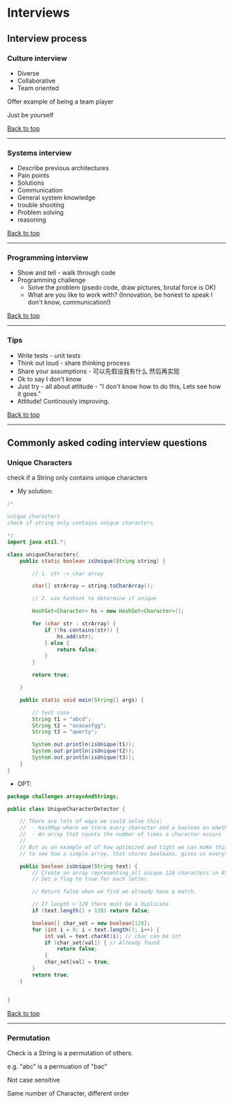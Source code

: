 # Interviews

## Interview process

### Culture interview

- Diverse
- Collaborative
- Team oriented

Offer example of being a team player

Just be yourself

[Back to top](#interviews)

---

### Systems interview

- Describe previous architectures
- Pain points
- Solutions
- Communication
- General system knowledge
- trouble shooting
- Problem solving
- reasoning

[Back to top](#interviews)

---

### Programming interview

- Show and tell - walk through code
- Programming challenge 
  - Solve the problem (psedo code, draw pictures, brutal force is OK)
  - What are you like to work with? (Innovation, be honest to speak I don't know, communication!)

[Back to top](#interviews)

---

### Tips

- Write tests - unit tests 
- Think out loud - share thinking process
- Share your assumptions - 可以先假设我有什么 然后再实现
- Ok to say I don't know
- Just try - all about attitude - "I don't know how to do this, Lets see how it goes."
- Attitude! Continously improving. 

[Back to top](#interviews)

---

## Commonly asked coding interview questions

### Unique Characters

check if a String only contains unique characters

- My solution:

```java
/*

unique characters
check if string only contains unique characters

*/
import java.util.*;

class uniqueCharacters{
	public static boolean isUnique(String string) {

		// 1. str -> char array

		char[] strArray = string.toCharArray();

		// 2. use hashset to determine if unique

		HashSet<Character> hs = new HashSet<Character>();

		for (char str : strArray) {
			if (!hs.contains(str)) {
				hs.add(str);
			} else {
				return false;
			}
		}

		return true;

	}

	public static void main(String[] args) {

		// test case
		String t1 = "abcd";
		String t2 = "asasasfgg";
		String t3 = "qwerty";

		System.out.println(isUnique(t1));
		System.out.println(isUnique(t2));
		System.out.println(isUnique(t3));
	}
}
```

- OPT:

```java
package challenges.arraysAndStrings;

public class UniqueCharacterDetector {

    // There are lots of ways we could solve this:
    //  - HashMap where we store every character and a boolean on whether found
    //  - An array that counts the number of times a character occurs
    //
    // But as an example of of how optimized and tight we can make this, checkout this solution below
    // to see how a simple array, that stores booleans, gives us everything we need.

    public boolean isUnique(String text) {
        // Create an array representing all unique 128 characters in ASCII.
        // Set a flag to true for each letter.

        // Return false when we find we already have a match.

        // If length > 128 there must be a duplicate
        if (text.length() > 128) return false;

        boolean[] char_set = new boolean[128];
        for (int i = 0; i < text.length(); i++) {
            int val = text.charAt(i); // char can be int
            if (char_set[val]) { // Already found
                return false;
            }
            char_set[val] = true;
        }
        return true;
    }


}

```

[Back to top](#interviews)

---

### Permutation

Check is a String is a permutation of others.

e.g. "abc" is a permuation of "bac"

Not case sensitive

Same number of Character, different order

